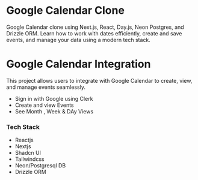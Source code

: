 # Google Calendar Clone

Google Calendar clone using Next.js, React, Day.js, Neon Postgres, and Drizzle ORM. Learn how to work with dates efficiently, create and save events, and manage your data using a modern tech stack.

# Google Calendar Integration

This project allows users to integrate with Google Calendar to create, view, and manage events seamlessly.

- Sign in with Google  using Clerk
- Create and view Events
- See Month , Week & DAy Views

### Tech Stack

- Reactjs
- Nextjs
- Shadcn UI
- Tailwindcss
- Neon/Postgresql DB
- Drizzle ORM
